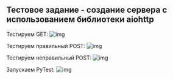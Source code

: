 ## Тестовое задание - создание сервера с использованием библиотеки aiohttp

Тестируем GET:
![img](https://drive.google.com/file/d/1q4dgRclF5v2S4s-uqz42MKz92U83mXKe/view?usp=drive_link)

Тестируем правильный POST:
![img](https://drive.google.com/file/d/1QxzXF0WT6qY-7K9ijdawq8gSeLrd0Nv4/view?usp=drive_link)

Тестируем неправильный POST:
![img](https://drive.google.com/file/d/18Pt4a6rlH2R2goV4hfkUfLPbNT-QJ7A2/view?usp=drive_link)

Запускаем PyTest:
![img](https://drive.google.com/file/d/1_YRaCXsBpIR-phJLIcBzPWKatuuyX6qm/view?usp=drive_link)